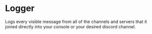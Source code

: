 # Logger
 Logs every visible message from all of the channels and servers that it joined directly into your console or your desired discord channel.
